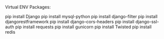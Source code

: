 Virtual ENV Packages:

pip install Django
pip install mysql-python
pip install django-filter
pip install djangorestframework
pip install django-cors-headers
pip install django-ssl-auth
pip install requests
pip install gunicorn
pip install Twisted
pip install redis
